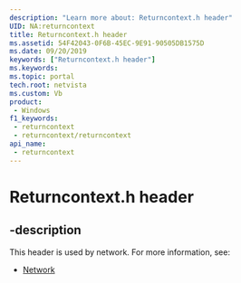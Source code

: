 ```yaml
---
description: "Learn more about: Returncontext.h header"
UID: NA:returncontext
title: Returncontext.h header
ms.assetid: 54F42043-0F6B-45EC-9E91-90505DB1575D
ms.date: 09/20/2019
keywords: ["Returncontext.h header"]
ms.keywords: 
ms.topic: portal
tech.root: netvista
ms.custom: Vb
product:
 - Windows
f1_keywords:
 - returncontext
 - returncontext/returncontext
api_name:
 - returncontext
---
```


# Returncontext.h header


## -description

This header is used by network. For more information, see:

- [Network](../_netvista/index.md)

